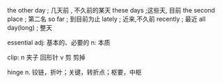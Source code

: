 the other day ; 几天前 , 不久前的某天
these days ;这些天, 目前
the second place ; 第二名
so far ; 到目前为止 
lately ; 近来,不久前
recently ; 最近
all day(long) ; 整天

essential  adj: 基本的、必要的
            n: 本质 

clip: n 夹子 回形针 
      v 剪 剪掉

hinge      n. 铰链，折叶；关键，转折点；枢要，中枢